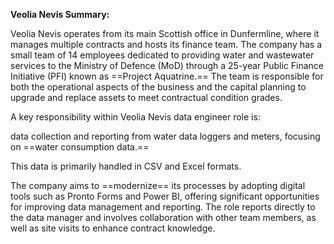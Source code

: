 **Veolia Nevis Summary:**

Veolia Nevis operates from its main Scottish office in Dunfermline, where it manages multiple contracts and hosts its finance team. The company has a small team of 14 employees dedicated to providing water and wastewater services to the Ministry of Defence (MoD) through a 25-year Public Finance Initiative (PFI) known as ==Project Aquatrine.== The team is responsible for both the operational aspects of the business and the capital planning to upgrade and replace assets to meet contractual condition grades.

A key responsibility within Veolia Nevis data engineer role is:

data collection and reporting from water data loggers and meters, focusing on ==water consumption data.== 

This data is primarily handled in CSV and Excel formats. 

The company aims to ==modernize== its processes by adopting digital tools such as Pronto Forms and Power BI, offering significant opportunities for improving data management and reporting. The role reports directly to the data manager and involves collaboration with other team members, as well as site visits to enhance contract knowledge.